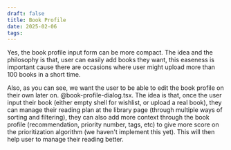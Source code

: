```yaml
---
draft: false
title: Book Profile
date: 2025-02-06
tags:
---
```

Yes, the book profile input form can be more compact. The idea and the philosophy is that, user can easily add books they want, this easeness is important cause there are occasions where user might upload more than 100 books in a short time.  
  
Also, as you can see, we want the user to be able to edit the book profile on their own later on. @book-profile-dialog.tsx. The idea is that, once the user input their book (either empty shell for wishlist, or upload a real book), they can manage their reading plan at the library page (through multiple ways of sorting and filtering), they can also add more context through the book profile (recommendation, priority number, tags, etc) to give more score on the prioritization algorithm (we haven't implement this yet). This will then help user to manage their reading better.